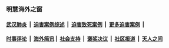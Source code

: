 
### 明慧海外之窗

####  [武汉肺炎](indexes/365.md?t=05281601) &nbsp;|&nbsp;  [迫害案例综述](indexes/328.md?t=05281601) &nbsp;|&nbsp; [迫害致死案例](indexes/277.md?t=05281601)  &nbsp;|&nbsp; [更多迫害案例](indexes/81.md?t=05281601)  &nbsp;|&nbsp; 
####  [时事评论](indexes/19.md?t=05281601) &nbsp;|&nbsp; [海外简讯](indexes/245.md?t=05281601)&nbsp;|&nbsp;  [社会支持](indexes/140.md?t=05281601) &nbsp;|&nbsp; [褒奖决议](indexes/282.md?t=05281601) &nbsp;|&nbsp; [社区报道](indexes/91.md?t=05281601)  &nbsp;|&nbsp; [天人之间](indexes/78.md?t=05281601) 

